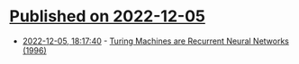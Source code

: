 # [Published on 2022-12-05](index.md)

* [2022-12-05, 18:17:40](https://lobste.rs/s/4egxj1/turing_machines_are_recurrent_neural) - [Turing Machines are Recurrent Neural Networks (1996)](http://users.ics.aalto.fi/tho/stes/step96/hyotyniemi1/)
